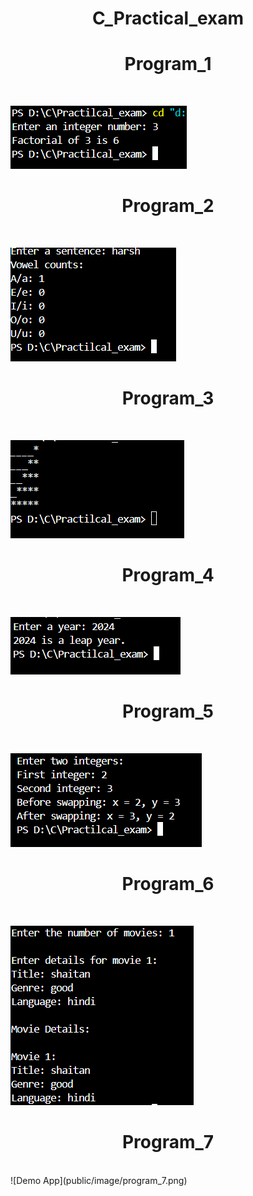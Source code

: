 <h1 align="center">C_Practical_exam</h1>

<h1 align="center">Program_1</h1>
<br>

![Program 1](public/image/program_1.png)
<br>

<h1 align="center">Program_2</h1>
<br>

![Demo App](public/image/program_2.png)
<br>

<h1 align="center">Program_3</h1>
<br>

![Demo App](public/image/program_3.png)
<br>

<h1 align="center">Program_4</h1>
<br>

![Demo App](public/image/program_4.png)
<br>

<h1 align="center">Program_5</h1>
<br>

![Demo App](public/image/program_5.png)
<br>

<h1 align="center">Program_6</h1>
<br>

![Demo App](public/image/program_6.png)
<br>

<h1 align="center">Program_7</h1>
<br>
![Demo App](public/image/program_7.png)

